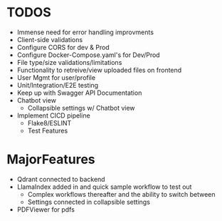 # TODOS
- Immense need for error handling improvments
- Client-side validations
- Configure CORS for dev & Prod
- Configure Docker-Compose.yaml's for Dev/Prod
- File type/size validations/limitations
- Functionality to retreive/view uploaded files on frontend
- User Mgmt for user/profile
- Unit/Integration/E2E testing
- Keep up with Swagger API Documentation
- Chatbot view
    - Collapsible settings w/ Chatbot view
- Implement CICD pipeline
    - Flake8/ESLINT
    - Test Features

# MajorFeatures
- Qdrant connected to backend
- LlamaIndex added in and quick sample workflow to test out
    - Complex workflows thereafter and the ability to switch between
    - Settings connected in collapsible settings
- PDFViewer for pdfs